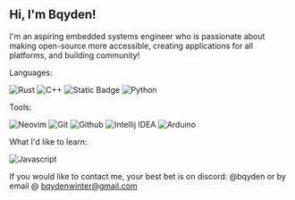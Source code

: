 ## Hi, I'm Bqyden!
I'm an aspiring embedded systems engineer who is passionate about making open-source more accessible, creating applications for all platforms, and building community!

Languages:

![Rust](https://img.shields.io/badge/Rust-b7410e?style=for-the-badge&logo=rust&logoColor=white)
![C++](https://img.shields.io/badge/C++-03254c?style=for-the-badge&logo=cplusplus&logoColor=white)
![Static Badge](https://img.shields.io/badge/Kotlin-7f52ff?style=for-the-badge&logo=Kotlin&logoColor=white)
![Python](https://img.shields.io/badge/-Python-ffba01?style=for-the-badge&logo=python&logoColor=white)


Tools:

![Neovim](https://img.shields.io/badge/Neovim-vim?style=for-the-badge&logo=Neovim)
![Git](https://img.shields.io/badge/Git-orange?style=for-the-badge&logo=Git&logoColor=white)
![Github](https://img.shields.io/badge/Github-gray?style=for-the-badge&logo=Github&logoColor=white)
![Intellij IDEA](https://img.shields.io/badge/Intellij-ff0066?style=for-the-badge&logo=IntelliJ-IDEA&logoColor=white)
![Arduino](https://img.shields.io/badge/Arduino-00878F?style=for-the-badge&logo=arduino&logoColor=white)


What I'd like to learn:

![Javascript](https://img.shields.io/badge/Javascript-339966?style=for-the-badge&logo=javascript&logoColor=white)


If you would like to contact me, your best bet is on discord: @bqyden or by email @ bqydenwinter@gmail.com
